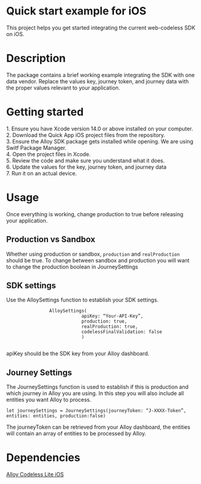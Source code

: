 # Quick start example for iOS
<p>This project helps you get started integrating the current web-codeless SDK on iOS.</p>

# Description
<p>The package contains a brief working example integrating the SDK with one data vendor.
Replace the values key, journey token, and journey data with the proper values relevant to your application.</p>

# Getting started
<p>
1. Ensure you have Xcode version 14.0 or above installed on your computer.<br />
2. Download the Quick App iOS project files from the repository.<br />
3. Ensure the Alloy SDK package gets installed while opening. We are using Switf Package Manager.<br />
4. Open the project files in Xcode.<br />
5. Review the code and make sure you understand what it does.<br />
6. Update the values for the key, journey token, and journey data <br />
7. Run it on an actual device.<br />
</p>

# Usage
Once everything is working, change production to true before releasing your application.
## Production vs Sandbox
Whether using production or sandbox, `production` and `realProduction` should be true. 
To change between sandbox and production you will want to change the production boolean in JourneySettings 
## SDK settings
Use the AlloySettings function to establish your SDK settings.
```
                AlloySettings(
                            apiKey: “Your-API-Key”,
                            production: true,
                            realProduction: true,
                            codelessFinalValidation: false
                            )
                        
```

apiKey should be the SDK key from your Alloy dashboard. 

## Journey Settings
The JourneySettings function is used to establish if this is production and which journey in Alloy you are using. In this step you will also include all entities you want Alloy to process. 

```let journeySettings = JourneySettings(journeyToken: “J-XXXX-Token”, entities: entities, production:false)```

The journeyToken can be retrieved from your Alloy dashboard, the entities will contain an array of entities to be processed by Alloy. 

# Dependencies
[Alloy Codeless Lite iOS](https://github.com/UseAlloy/alloy-codeless-lite-ios)
